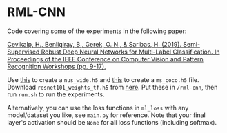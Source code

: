 # RML-CNN

Code covering some of the experiments in the following paper:

[Cevikalp, H., Benligiray, B., Gerek, O. N., & Saribas, H. (2019). Semi-Supervised Robust Deep Neural Networks for Multi-Label Classification. In Proceedings of the IEEE Conference on Computer Vision and Pattern Recognition Workshops (pp. 9-17).](http://openaccess.thecvf.com/content_CVPRW_2019/papers/Deep%20Vision%20Workshop/Cevikalp_Semi-Supervised_Robust_Deep_Neural_Networks_for_Multi-Label_Classification_CVPRW_2019_paper.pdf)

Use [this](https://github.com/bbenligiray/nus_wide_formatter_SRN) to create a `nus_wide.h5` and [this](https://github.com/bbenligiray/ms_coco_formatter_SRN) to create a `ms_coco.h5` file. Download `resnet101_weights_tf.h5` from [here](https://gist.github.com/flyyufelix/65018873f8cb2bbe95f429c474aa1294). Put these in `/rml-cnn`, then run `run.sh` to run the experiments.

Alternatively, you can use the loss functions in `ml_loss` with any model/dataset you like, see `main.py` for reference. Note that your final layer's activation should be `None` for all loss functions (including softmax).
